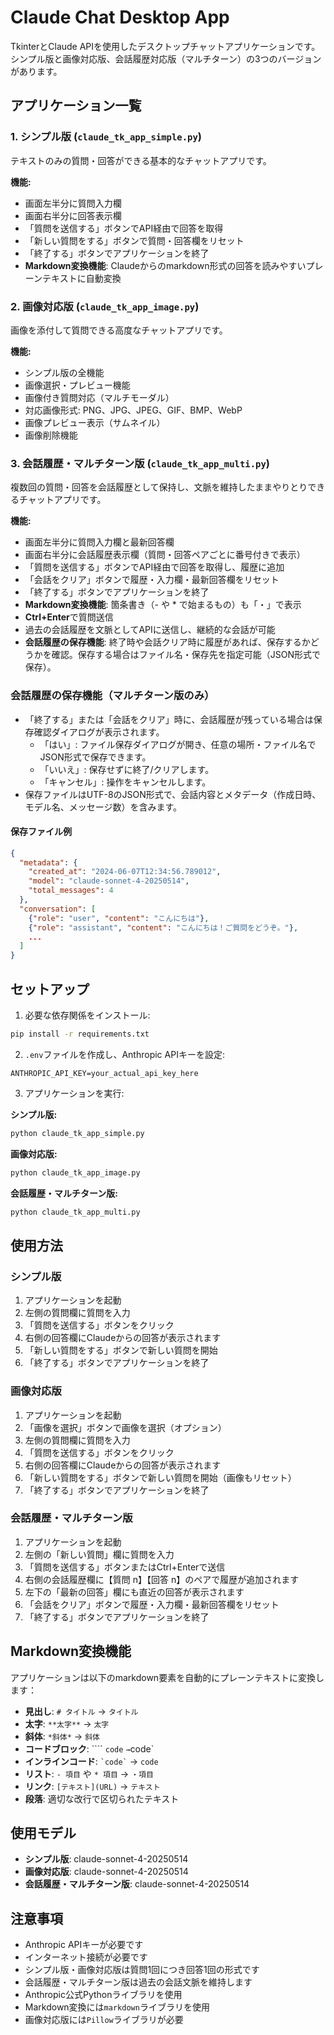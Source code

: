 # Claude Chat Desktop App

TkinterとClaude APIを使用したデスクトップチャットアプリケーションです。シンプル版と画像対応版、会話履歴対応版（マルチターン）の3つのバージョンがあります。

## アプリケーション一覧

### 1. シンプル版 (`claude_tk_app_simple.py`)
テキストのみの質問・回答ができる基本的なチャットアプリです。

**機能:**
- 画面左半分に質問入力欄
- 画面右半分に回答表示欄
- 「質問を送信する」ボタンでAPI経由で回答を取得
- 「新しい質問をする」ボタンで質問・回答欄をリセット
- 「終了する」ボタンでアプリケーションを終了
- **Markdown変換機能**: Claudeからのmarkdown形式の回答を読みやすいプレーンテキストに自動変換

### 2. 画像対応版 (`claude_tk_app_image.py`)
画像を添付して質問できる高度なチャットアプリです。

**機能:**
- シンプル版の全機能
- 画像選択・プレビュー機能
- 画像付き質問対応（マルチモーダル）
- 対応画像形式: PNG、JPG、JPEG、GIF、BMP、WebP
- 画像プレビュー表示（サムネイル）
- 画像削除機能

### 3. 会話履歴・マルチターン版 (`claude_tk_app_multi.py`)
複数回の質問・回答を会話履歴として保持し、文脈を維持したままやりとりできるチャットアプリです。

**機能:**
- 画面左半分に質問入力欄と最新回答欄
- 画面右半分に会話履歴表示欄（質問・回答ペアごとに番号付きで表示）
- 「質問を送信する」ボタンでAPI経由で回答を取得し、履歴に追加
- 「会話をクリア」ボタンで履歴・入力欄・最新回答欄をリセット
- 「終了する」ボタンでアプリケーションを終了
- **Markdown変換機能**: 箇条書き（- や * で始まるもの）も「・」で表示
- **Ctrl+Enter**で質問送信
- 過去の会話履歴を文脈としてAPIに送信し、継続的な会話が可能
- **会話履歴の保存機能**: 終了時や会話クリア時に履歴があれば、保存するかどうかを確認。保存する場合はファイル名・保存先を指定可能（JSON形式で保存）。

### 会話履歴の保存機能（マルチターン版のみ）

- 「終了する」または「会話をクリア」時に、会話履歴が残っている場合は保存確認ダイアログが表示されます。
    - 「はい」: ファイル保存ダイアログが開き、任意の場所・ファイル名でJSON形式で保存できます。
    - 「いいえ」: 保存せずに終了/クリアします。
    - 「キャンセル」: 操作をキャンセルします。
- 保存ファイルはUTF-8のJSON形式で、会話内容とメタデータ（作成日時、モデル名、メッセージ数）を含みます。

#### 保存ファイル例
```json
{
  "metadata": {
    "created_at": "2024-06-07T12:34:56.789012",
    "model": "claude-sonnet-4-20250514",
    "total_messages": 4
  },
  "conversation": [
    {"role": "user", "content": "こんにちは"},
    {"role": "assistant", "content": "こんにちは！ご質問をどうぞ。"},
    ...
  ]
}
```

## セットアップ

1. 必要な依存関係をインストール:
```bash
pip install -r requirements.txt
```

2. `.env`ファイルを作成し、Anthropic APIキーを設定:
```
ANTHROPIC_API_KEY=your_actual_api_key_here
```

3. アプリケーションを実行:

**シンプル版:**
```bash
python claude_tk_app_simple.py
```

**画像対応版:**
```bash
python claude_tk_app_image.py
```

**会話履歴・マルチターン版:**
```bash
python claude_tk_app_multi.py
```

## 使用方法

### シンプル版
1. アプリケーションを起動
2. 左側の質問欄に質問を入力
3. 「質問を送信する」ボタンをクリック
4. 右側の回答欄にClaudeからの回答が表示されます
5. 「新しい質問をする」ボタンで新しい質問を開始
6. 「終了する」ボタンでアプリケーションを終了

### 画像対応版
1. アプリケーションを起動
2. 「画像を選択」ボタンで画像を選択（オプション）
3. 左側の質問欄に質問を入力
4. 「質問を送信する」ボタンをクリック
5. 右側の回答欄にClaudeからの回答が表示されます
6. 「新しい質問をする」ボタンで新しい質問を開始（画像もリセット）
7. 「終了する」ボタンでアプリケーションを終了

### 会話履歴・マルチターン版
1. アプリケーションを起動
2. 左側の「新しい質問」欄に質問を入力
3. 「質問を送信する」ボタンまたはCtrl+Enterで送信
4. 右側の会話履歴欄に【質問 n】【回答 n】のペアで履歴が追加されます
5. 左下の「最新の回答」欄にも直近の回答が表示されます
6. 「会話をクリア」ボタンで履歴・入力欄・最新回答欄をリセット
7. 「終了する」ボタンでアプリケーションを終了

## Markdown変換機能

アプリケーションは以下のmarkdown要素を自動的にプレーンテキストに変換します：

- **見出し**: `# タイトル` → `タイトル`
- **太字**: `**太字**` → `太字`
- **斜体**: `*斜体*` → `斜体`
- **コードブロック**: ```` ```code``` ` → `code`
- **インラインコード**: `` `code` `` → `code`
- **リスト**: `- 項目` や `* 項目` → `・項目`
- **リンク**: `[テキスト](URL)` → `テキスト`
- **段落**: 適切な改行で区切られたテキスト

## 使用モデル

- **シンプル版**: claude-sonnet-4-20250514
- **画像対応版**: claude-sonnet-4-20250514
- **会話履歴・マルチターン版**: claude-sonnet-4-20250514

## 注意事項

- Anthropic APIキーが必要です
- インターネット接続が必要です
- シンプル版・画像対応版は質問1回につき回答1回の形式です
- 会話履歴・マルチターン版は過去の会話文脈を維持します
- Anthropic公式Pythonライブラリを使用
- Markdown変換には`markdown`ライブラリを使用
- 画像対応版には`Pillow`ライブラリが必要 